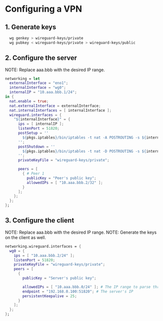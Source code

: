 # Configuring a VPN

## 1. Generate keys

```sh
  wg genkey > wireguard-keys/private
  wg pubkey < wireguard-keys/private > wireguard-keys/public
```

## 2. Configure the server

NOTE: Replace aaa.bbb with the desired IP range.

```nix
networking = let
  externalInterface = "eno1";
  internalInterface = "wg0";
  internalIP = "10.aaa.bbb.1/24";
in {
  nat.enable = true;
  nat.externalInterface = externalInterface;
  nat.internalInterfaces = [ internalInterface ];
  wireguard.interfaces = {
    "${internalInterface}" = {
      ips = [ internalIP ];
      listenPort = 51820;
      postSetup = ''
        ${pkgs.iptables}/bin/iptables -t nat -A POSTROUTING -s ${internalIP} -o ${externalInterface} -j MASQUERADE
      '';
      postShutdown = ''
        ${pkgs.iptables}/bin/iptables -t nat -D POSTROUTING -s ${internalIP} -o ${externalInterface} -j MASQUERADE
      '';
      privateKeyFile = "wireguard-keys/private";

      peers = [
        { # Peer 1
          publicKey = "Peer's public key";
          allowedIPs = [ "10.aaa.bbb.2/32" ];
        }
      ];
    };
  };
};
```

## 3. Configure the client

NOTE: Replace aaa.bbb with the desired IP range.
NOTE: Generate the keys on the client as well.

```nix
networking.wireguard.interfaces = {
  wg0 = {
    ips = [ "10.aaa.bbb.2/24" ];
    listenPort = 51820;
    privateKeyFile = "wireguard-keys/private";
    peers = [
      {
        publicKey = "Server's public key";

        allowedIPs = [ "10.aaa.bbb.0/24" ]; # The IP range to parse through the VPN
        endpoint = "192.168.0.100:51820"; # The server's IP
        persistentKeepalive = 25;
      }
    ];
  };
};
```
